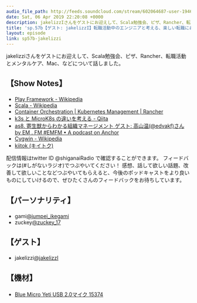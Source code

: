 ```yaml
---
audio_file_path: http://feeds.soundcloud.com/stream/602064687-user-194620696-sp57b-jakelizzi.mp3
date: Sat, 06 Apr 2019 22:20:08 +0000
description: jakelizzIさんをゲストにお迎えして、Scala勉強会、ピザ、Rancher、転職活動とメンタルケア、Mac、などについて話しました。
title: 'sp.57b【ゲスト: jakelizzI】転職活動中のエンジニアと考える、楽しい転職におけるメンタルケア'
layout: episode
link: sp57b-jakelizzi
---
```


<p><span>jakelizziさんをゲストにお迎えして、Scala勉強会、ピザ、Rancher、転職活動とメンタルケア、Mac、などについて話しました。</span></p>
<h2>
  <p>【Show Notes】</p>
</h2>
<ul>
  <li><a href="https://ja.wikipedia.org/wiki/Play_Framework" target="_blank">Play Framework - Wikipedia</a></li>
  <li><a href="https://ja.wikipedia.org/wiki/Scala" target="_blank">Scala - Wikipedia</a></li>
  <li><a href="https://rancher.com/" target="_blank">Container Orchestration | Kubernetes Management | Rancher</a></li>
  <li><a href="https://qiita.com/ynott/items/89941c36c606a8384028" target="_blank">k3s と MicroK8s の違いを考える - Qiita</a></li>
  <li><a href="https://anchor.fm/em-fm/episodes/as8----edvakf-e3cg50" target="_blank">as8. 寄生獣からわかる組織マネージメント ゲスト: 高山温(@edvakf)さん by EM . FM #EMFM • A podcast on Anchor</a></li>
  <li><a href="https://ja.wikipedia.org/wiki/Cygwin" target="_blank">Cygwin - Wikipedia</a></li>
  <li><a href="https://alpha.kiitok.com/" target="_blank">kiitok (キイトク)</a></li>
</ul>
<p><span>
  配信情報はtwitter ID @shiganaiRadio で確認することができます。
  フィードバックは(#しがないラジオ)でつぶやいてください！
  感想、話して欲しい話題、改善して欲しいことなどつぶやいてもらえると、今後のポッドキャストをより良いものにしていけるので、ぜひたくさんのフィードバックをお待ちしています。
</span></p>
<h2>
  <p>【パーソナリティ】</p>
</h2>
<ul>
  <li>gami<a href="https://twitter.com/jumpei_ikegami" target="_blank">@jumpei_ikegami</a></li>
  <li>zuckey<a href="https://twitter.com/zuckey_17" target="_blank">@zuckey_17</a></li>
</ul>
<h2>
  <p>【ゲスト】</p>
</h2>
<ul>
  <li>jakelizzi<a href="https://twitter.com/jakelizzI" target="_blank">@jakelizzI</a></li>
</ul>
<h2>
  <p>【機材】</p>
</h2>
<ul>
  <li><a href="http://amzn.to/2tlkud3" target="_blank">Blue Micro Yeti USB 2.0マイク 15374</a></li>
</ul>
